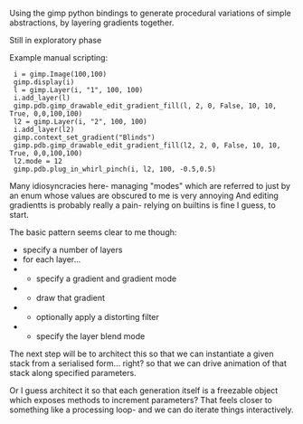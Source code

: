 Using the gimp python bindings to generate procedural variations of simple abstractions, by layering gradients together.


Still in exploratory phase

Example manual scripting:

```
 i = gimp.Image(100,100)
 gimp.display(i)
 l = gimp.Layer(i, "1", 100, 100)
 i.add_layer(l)
 gimp.pdb.gimp_drawable_edit_gradient_fill(l, 2, 0, False, 10, 10, True, 0,0,100,100) 
 l2 = gimp.Layer(i, "2", 100, 100)
 i.add_layer(l2)
 gimp.context_set_gradient("Blinds")
 gimp.pdb.gimp_drawable_edit_gradient_fill(l2, 2, 0, False, 10, 10, True, 0,0,100,100) 
 l2.mode = 12
 gimp.pdb.plug_in_whirl_pinch(i, l2, 100, -0.5,0.5)
 ```

 Many idiosyncracies here- managing "modes" which are referred to just by an enum whose values are obscured to me is very annoying
 And editing gradientts is probably really a pain- relying on builtins is fine I guess, to start. 
 
 The basic pattern seems clear to me though: 
 - specify a number of layers
 - for each layer...
 - - specify a gradient and gradient mode
 - - draw that gradient
 - - optionally apply a distorting filter
 - - specify the layer blend mode

The next step will be to architect this so that we can instantiate a given stack from a serialised form... right?
so that we can drive animation of that stack along specified parameters.

Or I guess architect it so that each generation itself is a freezable object which exposes methods to increment parameters?
That feels closer to something like a processing loop- and we can do iterate things interactively. 

